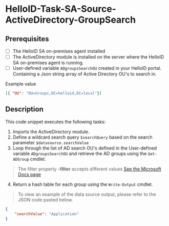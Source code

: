 # HelloID-Task-SA-Source-ActiveDirectory-GroupSearch

## Prerequisites

- [ ] The HelloID SA on-premises agent installed
- [ ] The ActiveDirectory module is installed on the server where the HelloID SA on-premises agent is running.
- [ ] User-defined variable `ADgroupsSearchOU` created in your HelloID portal. Containing a Json string array of Active Directory OU's to search in.

Example value 
```json
[{ "OU": "OU=Groups,DC=helloid,DC=local"}]
```

## Description

This code snippet executes the following tasks:

1. Imports the ActiveDirectory module.
2. Define a wildcard search query `$searchQuery` based on the search parameter `$datasource.searchValue`
3. Loop through the list of AD search OU's defined in the User-defined variable `ADgroupsSearchOU` and retrieve the AD groups using the `Get-ADGroup` cmdlet.

> The filter property **-filter** accepts different values [See the Microsoft Docs page](https://learn.microsoft.com/en-us/powershell/module/activedirectory/get-adgroup?view=windowsserver2022-ps)

4. Return a hash table for each group using the `Write-Output` cmdlet.

> To view an example of the data source output, please refer to the JSON code pasted below.

```json
{
    "searchValue": "Application"
}
```

